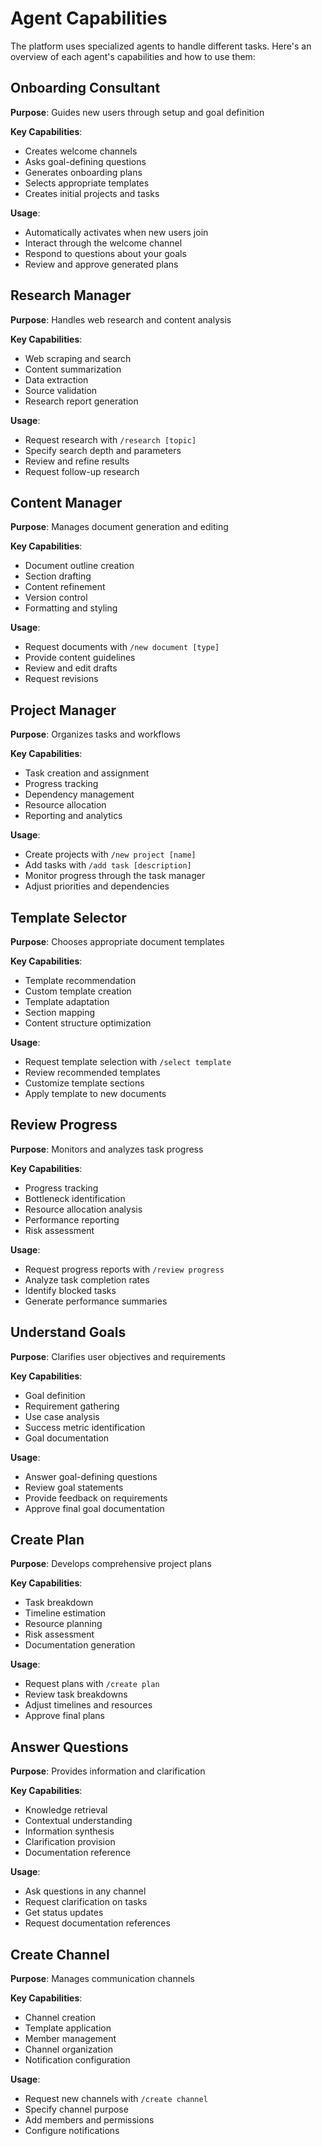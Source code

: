 # Agent Capabilities

The platform uses specialized agents to handle different tasks. Here's an overview of each agent's capabilities and how to use them:

## Onboarding Consultant
**Purpose**: Guides new users through setup and goal definition

**Key Capabilities**:
- Creates welcome channels
- Asks goal-defining questions
- Generates onboarding plans
- Selects appropriate templates
- Creates initial projects and tasks

**Usage**:
- Automatically activates when new users join
- Interact through the welcome channel
- Respond to questions about your goals
- Review and approve generated plans

## Research Manager
**Purpose**: Handles web research and content analysis

**Key Capabilities**:
- Web scraping and search
- Content summarization
- Data extraction
- Source validation
- Research report generation

**Usage**:
- Request research with `/research [topic]`
- Specify search depth and parameters
- Review and refine results
- Request follow-up research

## Content Manager
**Purpose**: Manages document generation and editing

**Key Capabilities**:
- Document outline creation
- Section drafting
- Content refinement
- Version control
- Formatting and styling

**Usage**:
- Request documents with `/new document [type]`
- Provide content guidelines
- Review and edit drafts
- Request revisions

## Project Manager
**Purpose**: Organizes tasks and workflows

**Key Capabilities**:
- Task creation and assignment
- Progress tracking
- Dependency management
- Resource allocation
- Reporting and analytics

**Usage**:
- Create projects with `/new project [name]`
- Add tasks with `/add task [description]`
- Monitor progress through the task manager
- Adjust priorities and dependencies

## Template Selector
**Purpose**: Chooses appropriate document templates

**Key Capabilities**:
- Template recommendation
- Custom template creation
- Template adaptation
- Section mapping
- Content structure optimization

**Usage**:
- Request template selection with `/select template`
- Review recommended templates
- Customize template sections
- Apply template to new documents

## Review Progress
**Purpose**: Monitors and analyzes task progress

**Key Capabilities**:
- Progress tracking
- Bottleneck identification
- Resource allocation analysis
- Performance reporting
- Risk assessment

**Usage**:
- Request progress reports with `/review progress`
- Analyze task completion rates
- Identify blocked tasks
- Generate performance summaries

## Understand Goals
**Purpose**: Clarifies user objectives and requirements

**Key Capabilities**:
- Goal definition
- Requirement gathering
- Use case analysis
- Success metric identification
- Goal documentation

**Usage**:
- Answer goal-defining questions
- Review goal statements
- Provide feedback on requirements
- Approve final goal documentation

## Create Plan
**Purpose**: Develops comprehensive project plans

**Key Capabilities**:
- Task breakdown
- Timeline estimation
- Resource planning
- Risk assessment
- Documentation generation

**Usage**:
- Request plans with `/create plan`
- Review task breakdowns
- Adjust timelines and resources
- Approve final plans

## Answer Questions
**Purpose**: Provides information and clarification

**Key Capabilities**:
- Knowledge retrieval
- Contextual understanding
- Information synthesis
- Clarification provision
- Documentation reference

**Usage**:
- Ask questions in any channel
- Request clarification on tasks
- Get status updates
- Request documentation references

## Create Channel
**Purpose**: Manages communication channels

**Key Capabilities**:
- Channel creation
- Template application
- Member management
- Channel organization
- Notification configuration

**Usage**:
- Request new channels with `/create channel`
- Specify channel purpose
- Add members and permissions
- Configure notifications
